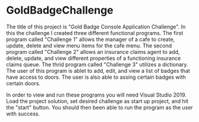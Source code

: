 # GoldBadgeChallenge
The title of this project is "Gold Badge Console Application Challenge".  In this the challenge I created three different functional programs. The first program called "Challenge 1" allows the manager of a cafe to create, update, delete and view menu items for the cafe menu. The second program called "Challenge 2" allows an insurance claims agent to add, delete, update, and view different properties of a functioning insurance claims queue. The thrid program called "Challenge 3" utilizes a dictionary. The user of this program is ablet to add, edit, and view a list of badges that have access  to doors. The user is also able to assing certain badges with certain doors.

In order to view and run these programs you will need Visual Studio 2019. Load the project solution, set desired challenge as start up project, and hit the "start" button. You should then been able to run the program as the user with success.

